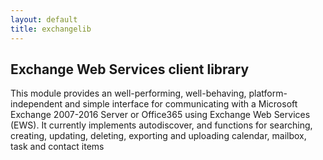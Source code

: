```yaml
---
layout: default
title: exchangelib
---
```


## Exchange Web Services client library

This module provides an well-performing, well-behaving, platform-independent and simple interface 
for communicating with a Microsoft Exchange 2007-2016 Server or Office365 using Exchange Web Services 
(EWS). It currently implements autodiscover, and functions for searching, creating, updating, deleting, 
exporting and uploading calendar, mailbox, task and contact items
